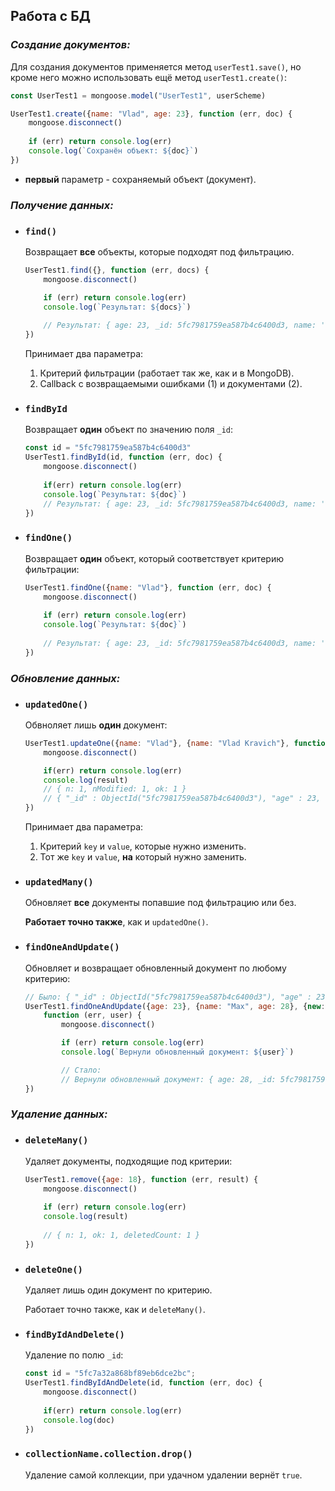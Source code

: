 ## Работа с БД 

### ***Создание документов:***

Для создания документов применяется метод `userTest1.save()`, но кроме него можно использовать ещё метод `userTest1.create()`:

```javascript
const UserTest1 = mongoose.model("UserTest1", userScheme)

UserTest1.create({name: "Vlad", age: 23}, function (err, doc) {
    mongoose.disconnect()
    
    if (err) return console.log(err)
    console.log(`Сохранён объект: ${doc}`)
})
```

* **первый** параметр - сохраняемый объект (документ).

### ***Получение данных:***

* ### `find()`
    Возвращает **все** объекты, которые подходят под фильтрацию.


    ```javascript
    UserTest1.find({}, function (err, docs) {
        mongoose.disconnect()

        if (err) return console.log(err)
        console.log(`Результат: ${docs}`)
        
        // Результат: { age: 23, _id: 5fc7981759ea587b4c6400d3, name: 'Vlad' }
    })  
    ```

    Принимает два параметра: 
    1. Критерий фильтрации (работает так же, как и в MongoDB).
    2. Callback с возвращаемыми ошибками (1) и документами (2).

* ### `findById`
    Возвращает **один** объект по значению поля `_id`:

    ```javascript
    const id = "5fc7981759ea587b4c6400d3"
    UserTest1.findById(id, function (err, doc) {
        mongoose.disconnect()
        
        if(err) return console.log(err)
        console.log(`Результат: ${doc}`)
        // Результат: { age: 23, _id: 5fc7981759ea587b4c6400d3, name: 'Vlad' }
    })
    ```

* ### `findOne()`
    Возвращает **один** объект, который соответствует критерию фильтрации:

    ```javascript
    UserTest1.findOne({name: "Vlad"}, function (err, doc) {
        mongoose.disconnect()
        
        if (err) return console.log(err)
        console.log(`Результат: ${doc}`)
        
        // Результат: { age: 23, _id: 5fc7981759ea587b4c6400d3, name: 'Vlad' }
    })
    ```

### ***Обновление данных:***

* ### `updatedOne()`
    Обвноляет лишь **один** документ:
    
    ```javascript
    UserTest1.updateOne({name: "Vlad"}, {name: "Vlad Kravich"}, function (err, result) {
        mongoose.disconnect()

        if(err) return console.log(err)
        console.log(result)
        // { n: 1, nModified: 1, ok: 1 }
        // { "_id" : ObjectId("5fc7981759ea587b4c6400d3"), "age" : 23, "name" : "Vlad Kravich" }
    })
    ```

    Принимает два параметра:
    
    1. Критерий `key` и `value`, которые нужно изменить.
    2. Тот же `key` и `value`, **на** который нужно заменить.

* ### `updatedMany()`
    Обновляет **все** документы попавшие под фильтрацию или без. 

    **Работает точно также**, как и `updatedOne()`.

* ### `findOneAndUpdate()`
    Обновляет и возвращает обновленный документ по любому критерию:
    
    ```javascript
    // Было: { "_id" : ObjectId("5fc7981759ea587b4c6400d3"), "age" : 23, "name" : "Vlad Kravich" }
    UserTest1.findOneAndUpdate({age: 23}, {name: "Max", age: 28}, {new: true}, 
        function (err, user) {
            mongoose.disconnect()

            if (err) return console.log(err)
            console.log(`Вернули обновленный документ: ${user}`)

            // Стало: 
            // Вернули обновленный документ: { age: 28, _id: 5fc7981759ea587b4c6400d3, name: 'Max' }
    })
    ```

### ***Удаление данных:***

* ### `deleteMany()`
    Удаляет документы, подходящие под критерии: 

    ```javascript
    UserTest1.remove({age: 18}, function (err, result) {
        mongoose.disconnect()
        
        if (err) return console.log(err)
        console.log(result)
        
        // { n: 1, ok: 1, deletedCount: 1 }
    })
    ```

* ### `deleteOne()`
    Удаляет лишь один документ по критерию.

    Работает точно также, как и `deleteMany()`.

* ### `findByIdAndDelete()`
    Удаление по полю `_id`:

    ```javascript
    const id = "5fc7a32a868bf89eb6dce2bc";
    UserTest1.findByIdAndDelete(id, function (err, doc) {
        mongoose.disconnect()
        
        if(err) return console.log(err)
        console.log(doc)
    })
    ```

* ### `collectionName.collection.drop()`
    Удаление самой коллекции, при удачном удалении вернёт `true`.
    
<!-- ### ***Работа со связанными документами:***

Один документ может ссылаться на другой документ при помощи поля `ObjectId`или на много других документов, используя массив идентификаторов `ObjectIds`.

Есть две `Family`: Kravich и Defo. Нужно выяснить, кто из юзеров к какой семье относится:

```javascript
var authorSchema = Schema({
  name    : String,
  stories : [{ type: Schema.Types.ObjectId, ref: 'Story' }]
});

var storySchema = Schema({
  author : { type: Schema.Types.ObjectId, ref: 'Author' },
  title    : String
});

var Story  = mongoose.model('Story', storySchema);
var Author = mongoose.model('Author', authorSchema);
``` -->

